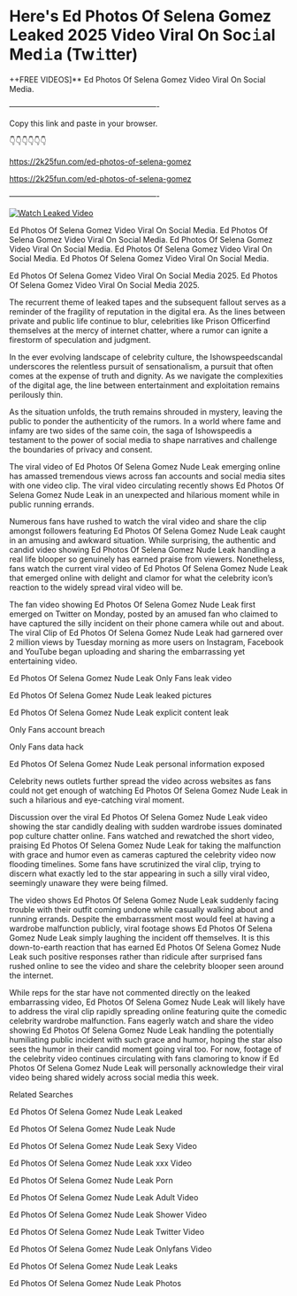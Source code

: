 # Here's Ed Photos Of Selena Gomez Leaked 2025 Video Viral On Soc𝚒al Med𝚒a (Tw𝚒tter)

++FREE VIDEOS]** Ed Photos Of Selena Gomez Video Viral On Social Media.

———————————————————-

Copy this link and paste in your browser.

👇👇👇👇👇👇

https://2k25fun.com/ed-photos-of-selena-gomez

https://2k25fun.com/ed-photos-of-selena-gomez

———————————————————-

[![Watch Leaked Video](https://miro.medium.com/v2/resize:fit:828/format:webp/1*cilzJN44JGOrTw9NJCrNHA.gif "Watch Leaked Video")](https://2k25fun.com/ed-photos-of-selena-gomez)

Ed Photos Of Selena Gomez Video Viral On Social Media. Ed Photos Of Selena Gomez Video Viral On Social Media. Ed Photos Of Selena Gomez Video Viral On Social Media. Ed Photos Of Selena Gomez Video Viral On Social Media. Ed Photos Of Selena Gomez Video Viral On Social Media.

Ed Photos Of Selena Gomez Video Viral On Social Media 2025. Ed Photos Of Selena Gomez Video Viral On Social Media 2025.

The recurrent theme of leaked tapes and the subsequent fallout serves as a reminder of the fragility of reputation in the digital era. As the lines between private and public life continue to blur, celebrities like Prison Officerfind themselves at the mercy of internet chatter, where a rumor can ignite a firestorm of speculation and judgment.

In the ever evolving landscape of celebrity culture, the Ishowspeedscandal underscores the relentless pursuit of sensationalism, a pursuit that often comes at the expense of truth and dignity. As we navigate the complexities of the digital age, the line between entertainment and exploitation remains perilously thin.

As the situation unfolds, the truth remains shrouded in mystery, leaving the public to ponder the authenticity of the rumors. In a world where fame and infamy are two sides of the same coin, the saga of Ishowspeedis a testament to the power of social media to shape narratives and challenge the boundaries of privacy and consent.

The viral video of Ed Photos Of Selena Gomez Nude Leak emerging online has amassed tremendous views across fan accounts and social media sites with one video clip. The viral video circulating recently shows Ed Photos Of Selena Gomez Nude Leak in an unexpected and hilarious moment while in public running errands.

Numerous fans have rushed to watch the viral video and share the clip amongst followers featuring Ed Photos Of Selena Gomez Nude Leak caught in an amusing and awkward situation. While surprising, the authentic and candid video showing Ed Photos Of Selena Gomez Nude Leak handling a real life blooper so genuinely has earned praise from viewers. Nonetheless, fans watch the current viral video of Ed Photos Of Selena Gomez Nude Leak that emerged online with delight and clamor for what the celebrity icon’s reaction to the widely spread viral video will be.

The fan video showing Ed Photos Of Selena Gomez Nude Leak first emerged on Twitter on Monday, posted by an amused fan who claimed to have captured the silly incident on their phone camera while out and about. The viral Clip of Ed Photos Of Selena Gomez Nude Leak had garnered over 2 million views by Tuesday morning as more users on Instagram, Facebook and YouTube began uploading and sharing the embarrassing yet entertaining video.

Ed Photos Of Selena Gomez Nude Leak Only Fans leak video

Ed Photos Of Selena Gomez Nude Leak leaked pictures

Ed Photos Of Selena Gomez Nude Leak explicit content leak

Only Fans account breach

Only Fans data hack

Ed Photos Of Selena Gomez Nude Leak personal information exposed

Celebrity news outlets further spread the video across websites as fans could not get enough of watching Ed Photos Of Selena Gomez Nude Leak in such a hilarious and eye-catching viral moment.

Discussion over the viral Ed Photos Of Selena Gomez Nude Leak video showing the star candidly dealing with sudden wardrobe issues dominated pop culture chatter online. Fans watched and rewatched the short video, praising Ed Photos Of Selena Gomez Nude Leak for taking the malfunction with grace and humor even as cameras captured the celebrity video now flooding timelines. Some fans have scrutinized the viral clip, trying to discern what exactly led to the star appearing in such a silly viral video, seemingly unaware they were being filmed.

The video shows Ed Photos Of Selena Gomez Nude Leak suddenly facing trouble with their outfit coming undone while casually walking about and running errands. Despite the embarrassment most would feel at having a wardrobe malfunction publicly, viral footage shows Ed Photos Of Selena Gomez Nude Leak simply laughing the incident off themselves. It is this down-to-earth reaction that has earned Ed Photos Of Selena Gomez Nude Leak such positive responses rather than ridicule after surprised fans rushed online to see the video and share the celebrity blooper seen around the internet.

While reps for the star have not commented directly on the leaked embarrassing video, Ed Photos Of Selena Gomez Nude Leak will likely have to address the viral clip rapidly spreading online featuring quite the comedic celebrity wardrobe malfunction. Fans eagerly watch and share the video showing Ed Photos Of Selena Gomez Nude Leak handling the potentially humiliating public incident with such grace and humor, hoping the star also sees the humor in their candid moment going viral too. For now, footage of the celebrity video continues circulating with fans clamoring to know if Ed Photos Of Selena Gomez Nude Leak will personally acknowledge their viral video being shared widely across social media this week.

Related Searches

Ed Photos Of Selena Gomez Nude Leak Leaked

Ed Photos Of Selena Gomez Nude Leak Nude

Ed Photos Of Selena Gomez Nude Leak Sexy Video

Ed Photos Of Selena Gomez Nude Leak xxx Video

Ed Photos Of Selena Gomez Nude Leak Porn

Ed Photos Of Selena Gomez Nude Leak Adult Video

Ed Photos Of Selena Gomez Nude Leak Shower Video

Ed Photos Of Selena Gomez Nude Leak Twitter Video

Ed Photos Of Selena Gomez Nude Leak Onlyfans Video

Ed Photos Of Selena Gomez Nude Leak Leaks

Ed Photos Of Selena Gomez Nude Leak Photos